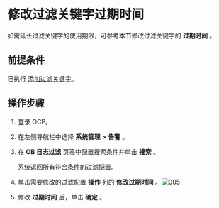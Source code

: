 修改过滤关键字过期时间
================================

如需延长过滤关键字的使用期限，可参考本节修改过滤关键字的 **过期时间** 。

前提条件
-------------------------

已执行 [添加过滤关键字](../9.use-alert-management/17.add-filter-keywords.md)。

操作步骤
-------------------------

1. 登录 OCP。



2. 在左侧导航栏中选择 **系统管理** **\>** **告警** 。



3. 在 **OB 日志过滤** 页签中配置搜索条件并单击 **搜索** 。

   系统返回所有符合条件的过滤配置。


4. 单击需要修改的过滤配置 **操作** 列的 **修改过期时间** 。![005](https://help-static-aliyun-doc.aliyuncs.com/assets/img/zh-CN/0329060261/p271507.png)



5. 修改 **过期时间** 后，单击 **确定** 。
